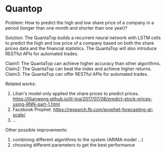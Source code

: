 # Quantop
Problem: How to predict the high and low share price of a company in a period (longer than one month and shorter than one year)?

Solution: The QuantaTop builds a recurrent neural network with LSTM cells to predict the high and low price of a company based on both the share prices data and the financial statistics. The QuantaTop will also introduce RESTful APIs for automated trades.

Claim1: The QuantaTop can achieve higher accuracy than other algorithms.
Claim2: The QuantaTop can beat the index and achieve higher returns.
Claim3: The QuantaTop can offer RESTful APIs for automated trades.

Related works:
1. Lilian's model only applied the share prices to predict prices. https://lilianweng.github.io/lil-log/2017/07/08/predict-stock-prices-using-RNN-part-1.html
2. Facebook Prophet.  https://research.fb.com/prophet-forecasting-at-scale/
3. ...

Other possible improvements:
1. combining different algorithms to the system (ARIMA model ...)
2. choosing different parameters to get the best performance

